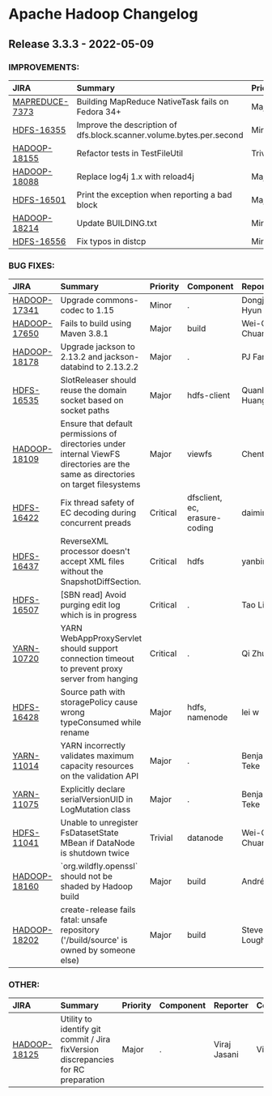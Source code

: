 
<!---
# Licensed to the Apache Software Foundation (ASF) under one
# or more contributor license agreements.  See the NOTICE file
# distributed with this work for additional information
# regarding copyright ownership.  The ASF licenses this file
# to you under the Apache License, Version 2.0 (the
# "License"); you may not use this file except in compliance
# with the License.  You may obtain a copy of the License at
#
#     http://www.apache.org/licenses/LICENSE-2.0
#
# Unless required by applicable law or agreed to in writing, software
# distributed under the License is distributed on an "AS IS" BASIS,
# WITHOUT WARRANTIES OR CONDITIONS OF ANY KIND, either express or implied.
# See the License for the specific language governing permissions and
# limitations under the License.
-->
# Apache Hadoop Changelog

## Release 3.3.3 - 2022-05-09



### IMPROVEMENTS:

| JIRA | Summary | Priority | Component | Reporter | Contributor |
|:---- |:---- | :--- |:---- |:---- |:---- |
| [MAPREDUCE-7373](https://issues.apache.org/jira/browse/MAPREDUCE-7373) | Building MapReduce NativeTask fails on Fedora 34+ |  Major | build, nativetask | Kengo Seki | Kengo Seki |
| [HDFS-16355](https://issues.apache.org/jira/browse/HDFS-16355) | Improve the description of dfs.block.scanner.volume.bytes.per.second |  Minor | documentation, hdfs | guophilipse | guophilipse |
| [HADOOP-18155](https://issues.apache.org/jira/browse/HADOOP-18155) | Refactor tests in TestFileUtil |  Trivial | common | Gautham Banasandra | Gautham Banasandra |
| [HADOOP-18088](https://issues.apache.org/jira/browse/HADOOP-18088) | Replace log4j 1.x with reload4j |  Major | . | Wei-Chiu Chuang | Wei-Chiu Chuang |
| [HDFS-16501](https://issues.apache.org/jira/browse/HDFS-16501) | Print the exception when reporting a bad block |  Major | datanode | qinyuren | qinyuren |
| [HADOOP-18214](https://issues.apache.org/jira/browse/HADOOP-18214) | Update BUILDING.txt |  Minor | build, documentation | Steve Loughran |  |
| [HDFS-16556](https://issues.apache.org/jira/browse/HDFS-16556) | Fix typos in distcp |  Minor | documentation | guophilipse | guophilipse |


### BUG FIXES:

| JIRA | Summary | Priority | Component | Reporter | Contributor |
|:---- |:---- | :--- |:---- |:---- |:---- |
| [HADOOP-17341](https://issues.apache.org/jira/browse/HADOOP-17341) | Upgrade commons-codec to 1.15 |  Minor | . | Dongjoon Hyun | Dongjoon Hyun |
| [HADOOP-17650](https://issues.apache.org/jira/browse/HADOOP-17650) | Fails to build using Maven 3.8.1 |  Major | build | Wei-Chiu Chuang | Viraj Jasani |
| [HADOOP-18178](https://issues.apache.org/jira/browse/HADOOP-18178) | Upgrade jackson to 2.13.2 and jackson-databind to 2.13.2.2 |  Major | . | PJ Fanning | PJ Fanning |
| [HDFS-16535](https://issues.apache.org/jira/browse/HDFS-16535) | SlotReleaser should reuse the domain socket based on socket paths |  Major | hdfs-client | Quanlong Huang |  |
| [HADOOP-18109](https://issues.apache.org/jira/browse/HADOOP-18109) | Ensure that default permissions of directories under internal ViewFS directories are the same as directories on target filesystems |  Major | viewfs | Chentao Yu | Chentao Yu |
| [HDFS-16422](https://issues.apache.org/jira/browse/HDFS-16422) | Fix thread safety of EC decoding during concurrent preads |  Critical | dfsclient, ec, erasure-coding | daimin | daimin |
| [HDFS-16437](https://issues.apache.org/jira/browse/HDFS-16437) | ReverseXML processor doesn't accept XML files without the SnapshotDiffSection. |  Critical | hdfs | yanbin.zhang | yanbin.zhang |
| [HDFS-16507](https://issues.apache.org/jira/browse/HDFS-16507) | [SBN read] Avoid purging edit log which is in progress |  Critical | . | Tao Li | Tao Li |
| [YARN-10720](https://issues.apache.org/jira/browse/YARN-10720) | YARN WebAppProxyServlet should support connection timeout to prevent proxy server from hanging |  Critical | . | Qi Zhu | Qi Zhu |
| [HDFS-16428](https://issues.apache.org/jira/browse/HDFS-16428) | Source path with storagePolicy cause wrong typeConsumed while rename |  Major | hdfs, namenode | lei w | lei w |
| [YARN-11014](https://issues.apache.org/jira/browse/YARN-11014) | YARN incorrectly validates maximum capacity resources on the validation API |  Major | . | Benjamin Teke | Benjamin Teke |
| [YARN-11075](https://issues.apache.org/jira/browse/YARN-11075) | Explicitly declare serialVersionUID in LogMutation class |  Major | . | Benjamin Teke | Benjamin Teke |
| [HDFS-11041](https://issues.apache.org/jira/browse/HDFS-11041) | Unable to unregister FsDatasetState MBean if DataNode is shutdown twice |  Trivial | datanode | Wei-Chiu Chuang | Wei-Chiu Chuang |
| [HADOOP-18160](https://issues.apache.org/jira/browse/HADOOP-18160) | \`org.wildfly.openssl\` should not be shaded by Hadoop build |  Major | build | André F. | André F. |
| [HADOOP-18202](https://issues.apache.org/jira/browse/HADOOP-18202) | create-release fails fatal: unsafe repository ('/build/source' is owned by someone else) |  Major | build | Steve Loughran | Steve Loughran |


### OTHER:

| JIRA | Summary | Priority | Component | Reporter | Contributor |
|:---- |:---- | :--- |:---- |:---- |:---- |
| [HADOOP-18125](https://issues.apache.org/jira/browse/HADOOP-18125) | Utility to identify git commit / Jira fixVersion discrepancies for RC preparation |  Major | . | Viraj Jasani | Viraj Jasani |


